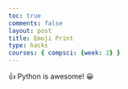 ```yaml
---
toc: true
comments: false
layout: post
title: Emoji Print
type: hacks
courses: { compsci: {week: 2} }
---
```


👍 Python is awesome! 😀

